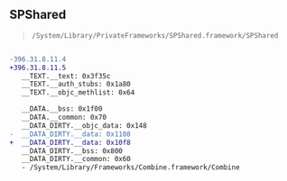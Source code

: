 ## SPShared

> `/System/Library/PrivateFrameworks/SPShared.framework/SPShared`

```diff

-396.31.8.11.4
+396.31.8.11.5
   __TEXT.__text: 0x3f35c
   __TEXT.__auth_stubs: 0x1a80
   __TEXT.__objc_methlist: 0x64

   __DATA.__bss: 0x1f00
   __DATA.__common: 0x70
   __DATA_DIRTY.__objc_data: 0x148
-  __DATA_DIRTY.__data: 0x1108
+  __DATA_DIRTY.__data: 0x10f8
   __DATA_DIRTY.__bss: 0x800
   __DATA_DIRTY.__common: 0x60
   - /System/Library/Frameworks/Combine.framework/Combine

```
